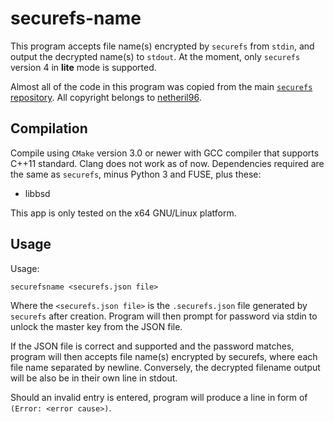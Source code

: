 # securefs-name

This program accepts file name(s) encrypted by `securefs` from `stdin`, and output the decrypted name(s) to `stdout`. At the moment, only `securefs` version 4 in **lite** mode is supported.

Almost all of the code in this program was copied from the main [`securefs` repository](https://github.com/netheril96/securefs). All copyright belongs to [netheril96](https://github.com/netheril96).

## Compilation

Compile using `CMake` version 3.0 or newer with GCC compiler that supports C++11 standard. Clang does not work as of now. Dependencies required are the same as `securefs`, minus Python 3 and FUSE, plus these:

- libbsd

This app is only tested on the x64 GNU/Linux platform.

## Usage

Usage:

```
securefsname <securefs.json file>
```

Where the `<securefs.json file>` is the `.securefs.json` file generated by `securefs` after creation. Program will then prompt for password via stdin to unlock the master key from the JSON file.

If the JSON file is correct and supported and the password matches, program will then accepts file name(s) encrypted by securefs, where each file name separated by newline. Conversely, the decrypted filename output will be also be in their own line in stdout.

Should an invalid entry is entered, program will produce a line in form of `(Error: <error cause>)`.

